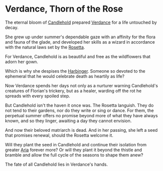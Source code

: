 # Verdance, Thorn of the Rose

The eternal bloom of [Candlehold](../../world-of-rathe/aria/the-land-of-legends.md#candlehold) prepared [Verdance](../../heroes-of-rathe/verdance-about.md) for a life untouched by decay.

She grew up under summer's dependable gaze with an affinity for the flora and fauna of the glade, and developed her skills as a wizard in accordance with the natural laws set by the [Rosetta](../../main-story/05-tales-of-aria/amongst-the-brambles.md).

For Verdance, Candlehold is as beautiful and free as the wildflowers that adorn her gown.

Which is why she despises the [Harbinger](../../heroes-of-rathe/florian-about.md). Someone so devoted to the ephemeral that he would celebrate death as heartily as life?

Now Verdance spends her days not only as a nurturer warning Candlehold's creatures of Florian's trickery, but as a healer, warding off the rot he spreads with every spoiled step.

But Candlehold isn't the haven it once was. The Rosetta languish. They do not tend to their gardens, nor do they write or sing or dance. For them, the perpetual summer offers no promise beyond more of what they have always known, and so they linger, awaiting a day they cannot envision.

And now their beloved matriarch is dead.
And in her passing, she left a seed that promises renewal, should the Rosetta welcome it.

Will they plant the seed in Candlehold and continue their isolation from greater [Aria](../../world-of-rathe/aria/aria.md) forever more? Or will they plant it beyond the thistle and bramble and allow the full cycle of the seasons to shape them anew?

The fate of all Candlehold lies in Verdance's hands.
